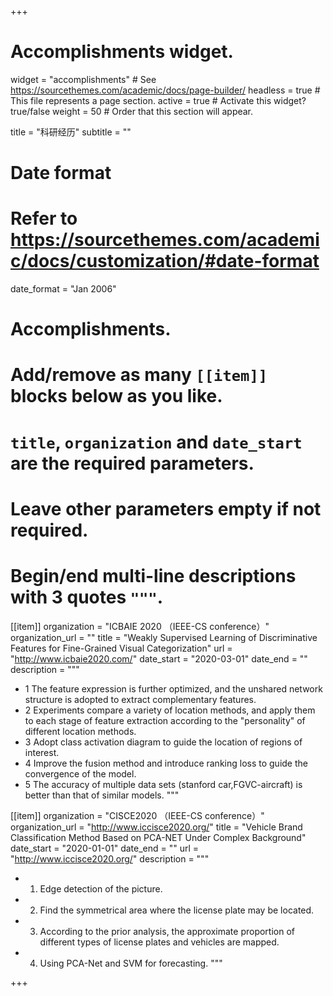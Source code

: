 +++
# Accomplishments widget.
widget = "accomplishments"  # See https://sourcethemes.com/academic/docs/page-builder/
headless = true  # This file represents a page section.
active = true  # Activate this widget? true/false
weight = 50  # Order that this section will appear.

title = "科研经历"
subtitle = ""

# Date format
#   Refer to https://sourcethemes.com/academic/docs/customization/#date-format
date_format = "Jan 2006"

# Accomplishments.
#   Add/remove as many `[[item]]` blocks below as you like.
#   `title`, `organization` and `date_start` are the required parameters.
#   Leave other parameters empty if not required.
#   Begin/end multi-line descriptions with 3 quotes `"""`.

[[item]]
  organization = "ICBAIE 2020 （IEEE-CS conference）"
  organization_url = ""
  title = "Weakly Supervised Learning of Discriminative Features for Fine-Grained Visual Categorization"
  url = "http://www.icbaie2020.com/"
  date_start = "2020-03-01"
  date_end = ""
  description = """
* 1 The feature expression is further optimized, and the unshared network structure is adopted to extract complementary features. 
* 2 Experiments compare a variety of location methods, and apply them to each stage of feature extraction according to the "personality" of different location methods. 
* 3 Adopt class activation diagram to guide the location of regions of interest. 
* 4 Improve the fusion method and introduce ranking loss to guide the convergence of the model. 
* 5 The accuracy of multiple data sets (stanford car,FGVC-aircraft) is better than that of similar models.
"""
             


[[item]]
  organization = "CISCE2020 （IEEE-CS conference）"
  organization_url = "http://www.iccisce2020.org/"
  title = "Vehicle Brand Classification Method Based on PCA-NET Under Complex Background"
  date_start = "2020-01-01"
  date_end = ""
  url = "http://www.iccisce2020.org/"
  description = """
* 1. Edge detection of the picture. 
* 2. Find the symmetrical area where the license plate may be located. 
* 3. According to the prior analysis, the approximate proportion of different types of license plates and vehicles are mapped. 
* 4. Using PCA-Net and SVM for forecasting.
  """
  

+++
